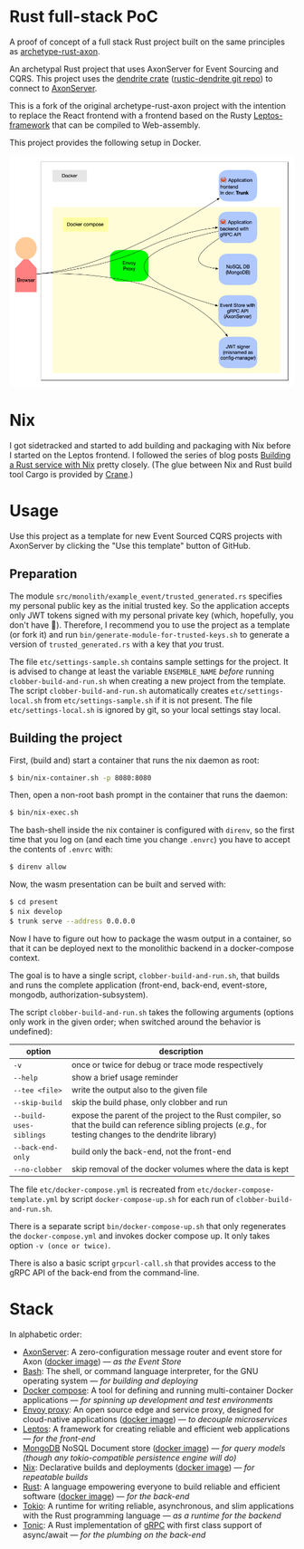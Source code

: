 # Rust full-stack PoC

A proof of concept of a full stack Rust project built on the same principles as [archetype-rust-axon](https://github.com/rustigaan/archetype-rust-axon).

An archetypal Rust project that uses AxonServer for Event Sourcing and CQRS.
This project uses the [dendrite crate](https://crates.io/crates/dendrite) ([rustic-dendrite git repo](https://github.com/dendrite2go/rustic-dendrite)) to connect to [AxonServer](https://axoniq.io/product-overview/axon-server).

This is a fork of the original archetype-rust-axon project with the intention to replace the React frontend with a frontend based on the Rusty [Leptos-framework](https://book.leptos.dev/) that can be compiled to Web-assembly.

This project provides the following setup in Docker.

![communication between containers](https://raw.githubusercontent.com/rustigaan/full-stack/ccab6d4c80a2794d12844930315db17e709e60d4/doc/containers.png)

# Nix

I got sidetracked and started to add building and packaging with Nix before I started on the Leptos frontend. I followed the series of blog posts [Building a Rust service with Nix](https://fasterthanli.me/series/building-a-rust-service-with-nix) pretty closely. (The glue between Nix and Rust build tool Cargo is provided by [Crane](https://ipetkov.dev/blog/introducing-crane/).)

# Usage

Use this project as a template for new Event Sourced CQRS projects with AxonServer by clicking the "Use this template" button of GitHub.

## Preparation

The module `src/monolith/example_event/trusted_generated.rs` specifies my personal public key as the initial trusted key. So the application accepts only JWT tokens signed with my personal private key (which, hopefully, you don't have 🙂). Therefore, I recommend you to use the project as a template (or fork it) and run `bin/generate-module-for-trusted-keys.sh` to generate a version of `trusted_generated.rs` with a key that _you_ trust.

The file `etc/settings-sample.sh` contains sample settings for the project. It is advised to change at least the variable `ENSEMBLE_NAME` _before_ running `clobber-build-and-run.sh` when creating a new project from the template. The script `clobber-build-and-run.sh` automatically creates `etc/settings-local.sh` from `etc/settings-sample.sh` if it is not present. The file `etc/settings-local.sh` is ignored by git, so your local settings stay local.

## Building the project

First, (build and) start a container that runs the nix daemon as root:
```bash
$ bin/nix-container.sh -p 8080:8080
```

Then, open a non-root bash prompt in the container that runs the daemon:
```bash
$ bin/nix-exec.sh
```

The bash-shell inside the nix container is configured with `direnv`, so the first time that you log on (and each time you change `.envrc`) you have to accept the contents of `.envrc` with:
```bash
$ direnv allow
```

Now, the wasm presentation can be built and served with:
```bash
$ cd present
$ nix develop
$ trunk serve --address 0.0.0.0
```

Now I have to figure out how to package the wasm output in a container, so that it can be deployed next to the monolithic backend in a docker-compose context.

The goal is to have a single script, `clobber-build-and-run.sh`, that builds and runs the complete application (front-end, back-end, event-store, mongodb, authorization-subsystem).

The script `clobber-build-and-run.sh` takes the following arguments (options only work in the given order; when switched around the behavior is undefined):

| option                  | description                                                                                                                                                   |
|-------------------------|---------------------------------------------------------------------------------------------------------------------------------------------------------------|
| `-v`                    | once or twice for debug or trace mode respectively                                                                                                            |
| `--help`                | show a brief usage reminder                                                                                                                                   |
| `--tee <file>`          | write the output also to the given file                                                                                                                       |
| `--skip-build`          | skip the build phase, only clobber and run                                                                                                                    |
| `--build-uses-siblings` | expose the parent of the project to the Rust compiler, so that the build can reference sibling projects (_e.g._, for testing changes to the dendrite library) |
| `--back-end-only`       | build only the back-end, not the front-end<br/>                                                                                                               |
| `--no-clobber`          | skip removal of the docker volumes where the data is kept                                                                                                     |

The file `etc/docker-compose.yml` is recreated from `etc/docker-compose-template.yml` by script `docker-compose-up.sh` for each run of `clobber-build-and-run.sh`.

There is a separate script `bin/docker-compose-up.sh` that only regenerates the `docker-compose.yml` and invokes docker compose up. It only takes option `-v (once or twice)`.

There is also a basic script `grpcurl-call.sh` that provides access to the gRPC API of the back-end from the command-line.

# Stack

In alphabetic order:

* [AxonServer](https://axoniq.io/product-overview/axon-server): A zero-configuration message router and event store for Axon ([docker image](https://hub.docker.com/r/axoniq/axonserver/)) — _as the Event Store_
* [Bash](https://www.gnu.org/software/bash/manual/bash.html): The shell, or command language interpreter, for the GNU operating system — _for building and deploying_
* [Docker compose](https://docs.docker.com/compose/): A tool for defining and running multi-container Docker applications — _for spinning up development and test environments_
* [Envoy proxy](https://www.envoyproxy.io/): An open source edge and service proxy, designed for cloud-native applications ([docker image](https://hub.docker.com/u/envoyproxy/)) — _to decouple microservices_
* [Leptos](https://book.leptos.dev/): A framework for creating reliable and efficient web applications — _for the front-end_
* [MongoDB](https://mongodb.com) NoSQL Document store ([docker image](https://hub.docker.com/r/mongodb/mongodb-community-server)) — _for query models (though any tokio-compatible persistence engine will do)_
* [Nix](https://nixos.org/): Declarative builds and deployments ([docker image](https://hub.docker.com/r/nixpkgs/nix-flakes/tags)) — _for repeatable builds_
* [Rust](https://www.rust-lang.org): A language empowering everyone to build reliable and efficient software ([docker image](https://hub.docker.com/_/rust)) — _for the back-end_
* [Tokio](https://github.com/tokio-rs/tokio): A runtime for writing reliable, asynchronous, and slim applications with the Rust programming language — _as a runtime for the backend_
* [Tonic](https://github.com/hyperium/tonic): A Rust implementation of [gRPC](https://grpc.io/) with first class support of async/await — _for the plumbing on the back-end_
